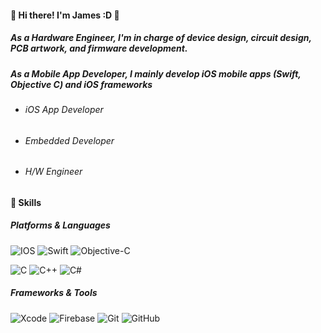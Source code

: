 #### :clap: Hi there! I'm James :D :clap: 
##### As a Hardware Engineer, I'm in charge of device design, circuit design, PCB artwork, and firmware development.
##### As a Mobile App Developer, I mainly develop iOS mobile apps (Swift, Objective C) and iOS frameworks

* ###### iOS App Developer
* ###### Embedded Developer
* ###### H/W Engineer 

#### :muscle: Skills 
##### Platforms & Languages
<img alt="IOS" src="https://img.shields.io/badge/iOS-000000?style=for-the-badge&logo=ios&logoColor=white"> <img alt="Swift" src="https://img.shields.io/badge/swift-%23FA7343.svg?&style=for-the-badge&logo=swift&logoColor=white"/> <img alt="Objective-C" src="https://img.shields.io/badge/Objective C-007A00?style=for-the-badge&logo=ObjectiveC&logoColor=white"/>

<img alt="C" src="https://img.shields.io/badge/Embedded-%2300599C.svg?&style=for-the-badge&logo=C&logoColor=white"/> <img alt="C++" src="https://img.shields.io/badge/c++-%2300599C.svg?&style=for-the-badge&logo=c%2B%2B&ogoColor=white"/> <img alt="C#" src="https://img.shields.io/badge/c%23-%23239120.svg?&style=for-the-badge&logo=c-sharp&logoColor=white"/>

##### Frameworks & Tools
<img alt="Xcode" src="https://img.shields.io/badge/Xcode-007ACC?style=for-the-badge&logo=Xcode&logoColor=white"/> <img alt="Firebase" src="https://img.shields.io/badge/firebase-%23039BE5.svg?&style=for-the-badge&logo=firebase"/>
<img alt="Git" src="https://img.shields.io/badge/git-%23F05033.svg?&style=for-the-badge&logo=git&logoColor=white"/> <img alt="GitHub" src="https://img.shields.io/badge/github-%23121011.svg?&style=for-the-badge&logo=github&logoColor=white"/> 

